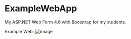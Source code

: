 # ExampleWebApp
My ASP.NET Web Form 4.6 with Bootstrap for my students.

Example Web:
![image](https://lh3.googleusercontent.com/MXNuqVpt7IwGl8NPzB2VxYhC5ZUwwzg4BIkM0xXYVxHtNGeGrcOmeFGBxzdAgtZ6AEGKMt1R7JlSeOecPJaVdbA51NqlfR1FkKb1BH3uHBK4h4omuedXR6HnyvS1h5GAxVcTWtJ0i7Zp7B0WBdga9qG6TwDYvkzgpA0f-DgJYVxRCDv_Vh2t3xv7N6BeDwWm3-9OhR38GqBjBuxMaOXHYLEXcGxbS0eI9rUYufU-6aakYN6Xe6RIaAqfSf4HBoc2xFO-s_HpUkDGgGJ3Mdzok2s5m8iZDBPsMt9e4IItCaQ4Vw23ji9FdWpRSOaUM_hSfayX1gyqqqiWXtIqGzC3EXAnLZiu0z_SAgSJkKujSqYntqT61DF2zbNYax3M6s0CR6xNJAsdW04p4lRqCuKUGBf-BhTp0Xq2jnb6POpqtViXCZO1GgQ2KKdWQGvc0WDAIekWLsK-KQcaqgG3Ant5mkCohutT6BWowXQSeQD8YXJIVEFPnZTO65UNBulYsP67zyl5lmd6DhjZ92E000qK3J7pmmk29fIQCJds41XefdI=w1869-h913-no)
